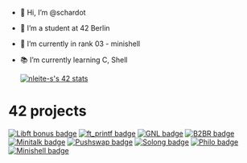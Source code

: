 - 👋 Hi, I’m @schardot
- 👀 I’m a student at 42 Berlin
- 🌱 I’m currently in rank 03 - minishell
- 📚 I’m currently learning C, Shell

  [![nleite-s's 42 stats](https://badge.mediaplus.ma/colorfulwaves/nleite-s)](https://github.com/oakoudad/badge42)

# 42 projects

[![Libft bonus badge](https://github.com/ayogun/42-project-badges/blob/main/badges/libftm.png?raw=true)](https://github.com/schardot/42_core/tree/main/rank00/libft)
[![ft_printf badge](https://github.com/ayogun/42-project-badges/blob/main/badges/ft_printfe.png)](https://github.com/schardot/42_core/tree/main/rank01/ft_printf)
[![GNL badge](https://github.com/ayogun/42-project-badges/blob/main/badges/get_next_linee.png)](https://github.com/schardot/42_core/tree/main/rank01/get_next_line)
[![B2BR badge](https://github.com/ayogun/42-project-badges/blob/main/badges/born2berootm.png)](https://github.com/schardot/42_core/tree/main/rank01/born2beroot)
[![Minitalk badge](https://github.com/ayogun/42-project-badges/blob/main/badges/minitalkm.png)](https://github.com/schardot/42_core/tree/main/rank02/minitalk)
[![Pushswap badge](https://github.com/ayogun/42-project-badges/blob/main/badges/push_swape.png)](https://github.com/schardot/42_core/tree/main/rank02/push_swap)
[![Solong badge](https://github.com/ayogun/42-project-badges/blob/main/badges/so_longe.png)](https://github.com/schardot/42_core/tree/main/rank02/so_long)
[![Philo badge](https://github.com/ayogun/42-project-badges/blob/main/badges/philosopherse.png)](https://github.com/schardot/philosophers)
[![Minishell badge](https://github.com/ayogun/42-project-badges/blob/main/badges/minishelle.png)](https://github.com/schardot/minishell)

